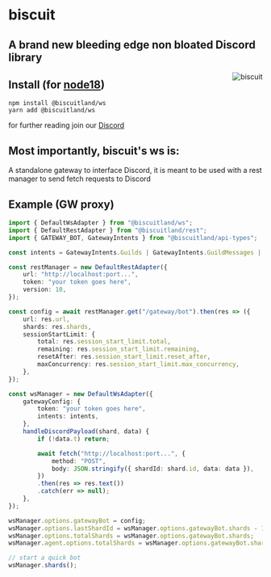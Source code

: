 
# biscuit

## A brand new bleeding edge non bloated Discord library

<img align="right" src="https://raw.githubusercontent.com/oasisjs/biscuit/main/assets/icon.svg" alt="biscuit"/>

## Install (for [node18](https://nodejs.org/en/download/))

```sh-session
npm install @biscuitland/ws
yarn add @biscuitland/ws
```

for further reading join our [Discord](https://discord.gg/zqtPgyaFpV)

## Most importantly, biscuit's ws is:
A standalone gateway to interface Discord, it is meant to be used with a rest manager to send fetch requests to Discord

## Example (GW proxy)
```ts
import { DefaultWsAdapter } from "@biscuitland/ws";
import { DefaultRestAdapter } from "@biscuitland/rest";
import { GATEWAY_BOT, GatewayIntents } from "@biscuitland/api-types";

const intents = GatewayIntents.Guilds | GatewayIntents.GuildMessages | GatewayIntents.MessageContent;

const restManager = new DefaultRestAdapter({
    url: "http://localhost:port...",
    token: "your token goes here",
    version: 10,
});

const config = await restManager.get("/gateway/bot").then(res => ({
    url: res.url,
    shards: res.shards,
    sessionStartLimit: {
        total: res.session_start_limit.total,
        remaining: res.session_start_limit.remaining,
        resetAfter: res.session_start_limit.reset_after,
        maxConcurrency: res.session_start_limit.max_concurrency,
    },
});

const wsManager = new DefaultWsAdapter({
    gatewayConfig: {
        token: "your token goes here",
        intents: intents,
    },
    handleDiscordPayload(shard, data) {
        if (!data.t) return;

        await fetch("http://localhost:port...", {
            method: "POST",
            body: JSON.stringify({ shardId: shard.id, data: data }),
        })
        .then(res => res.text())
        .catch(err => null);
    },
});

wsManager.options.gatewayBot = config;
wsManager.options.lastShardId = wsManager.options.gatewayBot.shards - 1;
wsManager.options.totalShards = wsManager.options.gatewayBot.shards;
wsManager.agent.options.totalShards = wsManager.options.gatewayBot.shards;

// start a quick bot
wsManager.shards();
```

